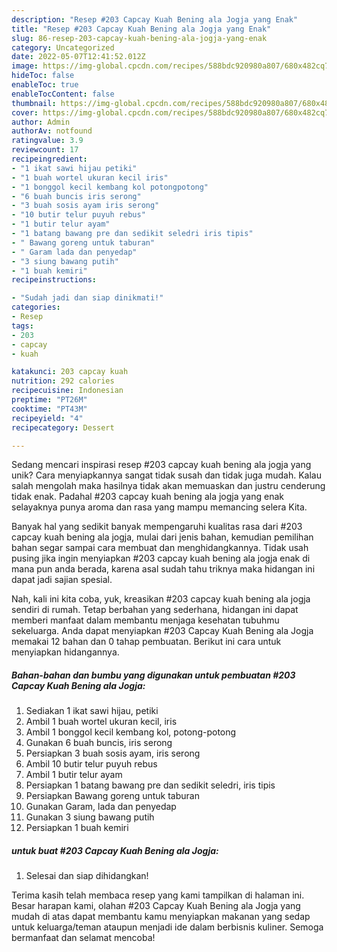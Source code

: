 ```yaml
---
description: "Resep #203 Capcay Kuah Bening ala Jogja yang Enak"
title: "Resep #203 Capcay Kuah Bening ala Jogja yang Enak"
slug: 86-resep-203-capcay-kuah-bening-ala-jogja-yang-enak
category: Uncategorized
date: 2022-05-07T12:41:52.012Z
image: https://img-global.cpcdn.com/recipes/588bdc920980a807/680x482cq70/203-capcay-kuah-bening-ala-jogja-foto-resep-utama.jpg
hideToc: false
enableToc: true
enableTocContent: false
thumbnail: https://img-global.cpcdn.com/recipes/588bdc920980a807/680x482cq70/203-capcay-kuah-bening-ala-jogja-foto-resep-utama.jpg
cover: https://img-global.cpcdn.com/recipes/588bdc920980a807/680x482cq70/203-capcay-kuah-bening-ala-jogja-foto-resep-utama.jpg
author: Admin
authorAv: notfound
ratingvalue: 3.9
reviewcount: 17
recipeingredient:
- "1 ikat sawi hijau petiki"
- "1 buah wortel ukuran kecil iris"
- "1 bonggol kecil kembang kol potongpotong"
- "6 buah buncis iris serong"
- "3 buah sosis ayam iris serong"
- "10 butir telur puyuh rebus"
- "1 butir telur ayam"
- "1 batang bawang pre dan sedikit seledri iris tipis"
- " Bawang goreng untuk taburan"
- " Garam lada dan penyedap"
- "3 siung bawang putih"
- "1 buah kemiri"
recipeinstructions:

- "Sudah jadi dan siap dinikmati!"
categories:
- Resep
tags:
- 203
- capcay
- kuah

katakunci: 203 capcay kuah 
nutrition: 292 calories
recipecuisine: Indonesian
preptime: "PT26M"
cooktime: "PT43M"
recipeyield: "4"
recipecategory: Dessert

---
```





Sedang mencari inspirasi resep #203 capcay kuah bening ala jogja yang unik? Cara menyiapkannya sangat tidak susah dan tidak juga mudah. Kalau salah mengolah maka hasilnya tidak akan memuaskan dan justru cenderung tidak enak. Padahal #203 capcay kuah bening ala jogja yang enak selayaknya punya aroma dan rasa yang mampu memancing selera Kita.







Banyak hal yang sedikit banyak mempengaruhi kualitas rasa dari #203 capcay kuah bening ala jogja, mulai dari jenis bahan, kemudian pemilihan bahan segar sampai cara membuat dan menghidangkannya. Tidak usah pusing jika ingin menyiapkan #203 capcay kuah bening ala jogja enak di mana pun anda berada, karena asal sudah tahu triknya maka hidangan ini dapat jadi sajian spesial.






Nah, kali ini kita coba, yuk, kreasikan #203 capcay kuah bening ala jogja sendiri di rumah. Tetap berbahan yang sederhana, hidangan ini dapat memberi manfaat dalam membantu menjaga kesehatan tubuhmu sekeluarga. Anda dapat menyiapkan #203 Capcay Kuah Bening ala Jogja memakai 12 bahan dan 0 tahap pembuatan. Berikut ini cara untuk menyiapkan hidangannya.

<!--inarticleads1-->

##### Bahan-bahan dan bumbu yang digunakan untuk pembuatan #203 Capcay Kuah Bening ala Jogja:

1. Sediakan 1 ikat sawi hijau, petiki
1. Ambil 1 buah wortel ukuran kecil, iris
1. Ambil 1 bonggol kecil kembang kol, potong-potong
1. Gunakan 6 buah buncis, iris serong
1. Persiapkan 3 buah sosis ayam, iris serong
1. Ambil 10 butir telur puyuh rebus
1. Ambil 1 butir telur ayam
1. Persiapkan 1 batang bawang pre dan sedikit seledri, iris tipis
1. Persiapkan  Bawang goreng untuk taburan
1. Gunakan  Garam, lada dan penyedap
1. Gunakan 3 siung bawang putih
1. Persiapkan 1 buah kemiri




<!--inarticleads2-->

#####  untuk buat #203 Capcay Kuah Bening ala Jogja:


1. Selesai dan siap dihidangkan!



Terima kasih telah membaca resep yang kami tampilkan di halaman ini. Besar harapan kami, olahan #203 Capcay Kuah Bening ala Jogja yang mudah di atas dapat membantu kamu menyiapkan makanan yang sedap untuk keluarga/teman ataupun menjadi ide dalam berbisnis kuliner. Semoga bermanfaat dan selamat mencoba!
